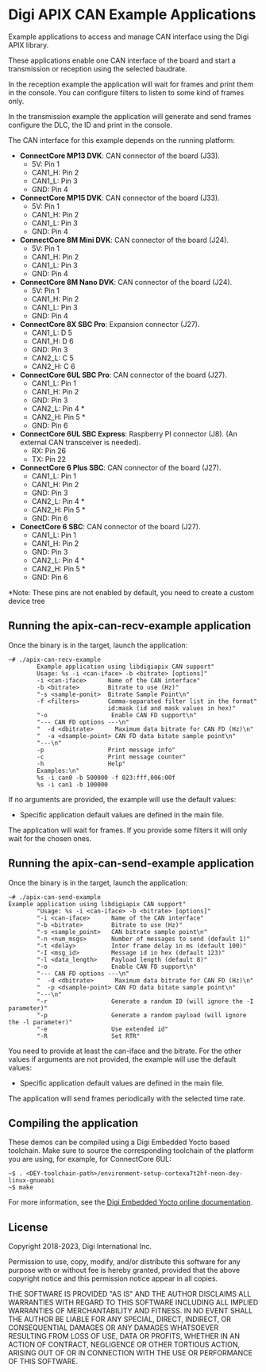 Digi APIX CAN Example Applications
===================================

Example applications to access and manage CAN interface using the Digi APIX library.

These applications enable one CAN interface of the board and start a transmission or
reception using the selected baudrate.

In the reception example the application will wait for frames and print them in the
console. You can configure filters to listen to some kind of frames only.

In the transmission example the application will generate and send frames configure the DLC,
the ID and print in the console.

The CAN interface for this example depends on the running platform:

 - **ConnectCore MP13 DVK**: CAN connector of the board (J33).
   - 5V: Pin 1
   - CAN1_H: Pin 2
   - CAN1_L: Pin 3
   - GND: Pin 4
 - **ConnectCore MP15 DVK**: CAN connector of the board (J33).
   - 5V: Pin 1
   - CAN1_H: Pin 2
   - CAN1_L: Pin 3
   - GND: Pin 4
 - **ConnectCore 8M Mini DVK**: CAN connector of the board (J24).
   - 5V: Pin 1
   - CAN1_H: Pin 2
   - CAN1_L: Pin 3
   - GND: Pin 4
- **ConnectCore 8M Nano DVK**: CAN connector of the board (J24).
   - 5V: Pin 1
   - CAN1_H: Pin 2
   - CAN1_L: Pin 3
   - GND: Pin 4
- **ConnectCore 8X SBC Pro**: Expansion connector (J27).
   - CAN1_L: D 5
   - CAN1_H: D 6
   - GND: Pin 3
   - CAN2_L: C 5
   - CAN2_H: C 6
- **ConnectCore 6UL SBC Pro**: CAN connector of the board (J27).
   - CAN1_L: Pin 1
   - CAN1_H: Pin 2
   - GND: Pin 3
   - CAN2_L: Pin 4 *
   - CAN2_H: Pin 5 *
   - GND: Pin 6
- **ConnectCore 6UL SBC Express**: Raspberry PI connector (J8). (An external CAN transceiver is needed).
   - RX: Pin 26
   - TX: Pin 22
- **ConnectCore 6 Plus SBC**: CAN connector of the board (J27).
   - CAN1_L: Pin 1
   - CAN1_H: Pin 2
   - GND: Pin 3
   - CAN2_L: Pin 4 *
   - CAN2_H: Pin 5 *
   - GND: Pin 6
- **ConectCore 6 SBC**: CAN connector of the board (J27).
   - CAN1_L: Pin 1
   - CAN1_H: Pin 2
   - GND: Pin 3
   - CAN2_L: Pin 4 *
   - CAN2_H: Pin 5 *
   - GND: Pin 6

*Note: These pins are not enabled by default, you need to create a custom device tree

Running the apix-can-recv-example application
-----------------------
Once the binary is in the target, launch the application:

```
~# ./apix-can-recv-example
		Example application using libdigiapix CAN support"
		Usage: %s -i <can-iface> -b <bitrate> [options]"
		-i <can-iface>      Name of the CAN interface"
		-b <bitrate>        Bitrate to use (Hz)"
		"-s <sample-ponit>  Bitrate Sample Point\n"
		-f <filters>        Comma-separated filter list in the format"
		                    id:mask (id and mask values in hex)"
		"-o                  Enable CAN FD support\n"
		"--- CAN FD options ---\n"
		"  -d <dbitrate>      Maximum data bitrate for CAN FD (Hz)\n"
		"  -a <dsample-point> CAN FD data bitate sample point\n"
		"---\n"
		-p                  Print message info"
		-c                  Print message counter"
		-h                  Help"
		Examples:\n"
		%s -i can0 -b 500000 -f 023:fff,006:00f
		%s -i can1 -b 100000

```
If no arguments are provided, the example will use the default values:
 - Specific application default values are defined in the main file.

 The application will wait for frames. If you provide some filters it will only
 wait for the chosen ones.

 Running the apix-can-send-example application
-----------------------
Once the binary is in the target, launch the application:

```
~# ./apix-can-send-example
Example application using libdigiapix CAN support"
		"Usage: %s -i <can-iface> -b <bitrate> [options]"
		"-i <can-iface>      Name of the CAN interface"
		"-b <bitrate>        Bitrate to use (Hz)"
		"-s <sample_point>   CAN bitrate sample point\n"
		"-n <num_msgs>       Number of messages to send (default 1)"
		"-t <delay>          Inter frame delay in ms (default 100)"
		"-I <msg_id>         Message id in hex (default 123)"
		"-l <data_length>    Payload length (default 8)"
		"-o                  Enable CAN FD support\n"
		"--- CAN FD options ---\n"
		"  -d <dbitrate>      Maximum data bitrate for CAN FD (Hz)\n"
		"  -p <dsample-point> CAN FD data bitate sample point\n"
		"---\n"
		"-r                  Generate a random ID (will ignore the -I parameter)"
		"-p                  Generate a random payload (will ignore the -l parameter)"
		"-e                  Use extended id"
		"-R                  Set RTR"
```

You need to provide at least the can-iface and the bitrate.
For the other values if arguments are not provided, the example will use the default values:
 - Specific application default values are defined in the main file.

The application will send frames periodically with the selected time rate.

Compiling the application
-------------------------
These demos can be compiled using a Digi Embedded Yocto based toolchain. Make
sure to source the corresponding toolchain of the platform you are using,
for example, for ConnectCore 6UL:

```
~$ . <DEY-toolchain-path>/environment-setup-cortexa7t2hf-neon-dey-linux-gnueabi
~$ make
```

For more information, see the [Digi Embedded Yocto online documentation](https://github.com/digi-embedded/meta-digi).

License
-------
Copyright 2018-2023, Digi International Inc.

Permission to use, copy, modify, and/or distribute this software for any purpose
with or without fee is hereby granted, provided that the above copyright notice
and this permission notice appear in all copies.

THE SOFTWARE IS PROVIDED "AS IS" AND THE AUTHOR DISCLAIMS ALL WARRANTIES WITH
REGARD TO THIS SOFTWARE INCLUDING ALL IMPLIED WARRANTIES OF MERCHANTABILITY AND
FITNESS. IN NO EVENT SHALL THE AUTHOR BE LIABLE FOR ANY SPECIAL, DIRECT,
INDIRECT, OR CONSEQUENTIAL DAMAGES OR ANY DAMAGES WHATSOEVER RESULTING FROM LOSS
OF USE, DATA OR PROFITS, WHETHER IN AN ACTION OF CONTRACT, NEGLIGENCE OR OTHER
TORTIOUS ACTION, ARISING OUT OF OR IN CONNECTION WITH THE USE OR PERFORMANCE OF
THIS SOFTWARE.
